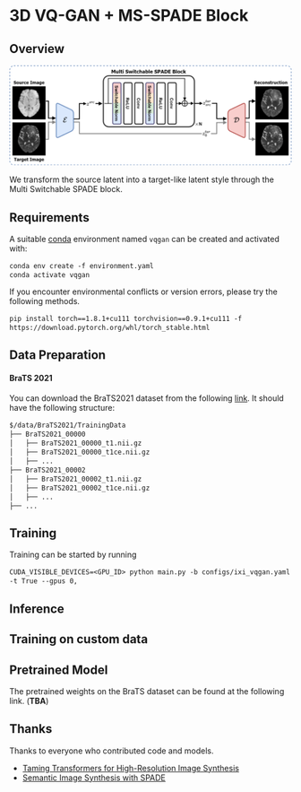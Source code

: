 # 3D VQ-GAN + MS-SPADE Block

## Overview

![VQGAN](/asset/VQGAN.png)

We transform the source latent into a target-like latent style through the Multi Switchable SPADE block.



## Requirements

A suitable [conda](https://conda.io/) environment named `vqgan` can be created and activated with:

```
conda env create -f environment.yaml
conda activate vqgan
```

If you encounter environmental conflicts or version errors, please try the following methods.

```
pip install torch==1.8.1+cu111 torchvision==0.9.1+cu111 -f https://download.pytorch.org/whl/torch_stable.html
```



## Data Preparation

#### BraTS 2021

You can download the BraTS2021 dataset from the following [link](https://www.synapse.org/#!Synapse:syn25829067/wiki/610863 ). It should have the following structure:

```
$/data/BraTS2021/TrainingData
├── BraTS2021_00000
│   ├── BraTS2021_00000_t1.nii.gz
│   ├── BraTS2021_00000_t1ce.nii.gz
│   ├── ...
├── BraTS2021_00002
│   ├── BraTS2021_00002_t1.nii.gz
│   ├── BraTS2021_00002_t1ce.nii.gz
│   ├── ...
├── ...
```



## Training

Training can be started by running

```
CUDA_VISIBLE_DEVICES=<GPU_ID> python main.py -b configs/ixi_vqgan.yaml -t True --gpus 0,
```



## Inference





## Training on custom data





## Pretrained Model

The pretrained weights on the BraTS dataset can be found at the following link. (**TBA**)



## Thanks 
Thanks to everyone who contributed code and models.

- [Taming Transformers for High-Resolution Image Synthesis](https://github.com/CompVis/taming-transformers) 
- [Semantic Image Synthesis with SPADE](https://github.com/NVlabs/SPADE)

